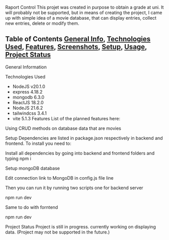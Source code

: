 Raport Control
This projet was created in purpose to obtain a grade at uni. It will probably not be supported, but in means of creating the project, I came up with simple idea of a movie database, that can display entries, collect new entries, delete or modify them.

Table of Contents
[General Info](#General),
[Technologies Used](#Technologies),
[Features](#Features),
[Screenshots](#Screenshots),
[Setup](#Setup),
[Usage](#Usage),
[Project Status](#Project)
---
General Information


Technologies Used
- NodeJS v20.1.0
- express 4.18.2
- mongodb 6.3.0
- ReactJS 18.2.0
- NodeJS 21.6.2
- tailwindcss 3.4.1
- vite 5.1.3
Features
List of the planned features here:

Using CRUD methods on database data that are movies 

Setup
Dependencies are listed in package.json respectively in backend and frontend. To install you need to:

Install all dependencies by going into backend and frontend folders and typing
npm i

Setup mongoDB database

Edit connection link to MongoDB in config.js file line

Then you can run it by running two scripts one for backend server

npm run dev

Same to do with forntend

npm run dev

Project Status
Project is still in progress. currently working on displaying data. (Project may not be supported in the future.)
